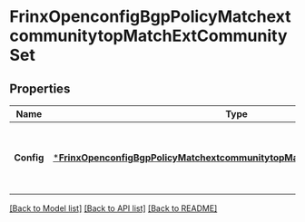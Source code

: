 # FrinxOpenconfigBgpPolicyMatchextcommunitytopMatchExtCommunitySet

## Properties
Name | Type | Description | Notes
------------ | ------------- | ------------- | -------------
**Config** | [***FrinxOpenconfigBgpPolicyMatchextcommunitytopMatchextcommunitysetConfig**](frinx.openconfig.bgp.policy.matchextcommunitytop.matchextcommunityset.Config.md) | Optional[Configuration data for match conditions on extended communities] REF:Optional.empty | [optional] [default to null]

[[Back to Model list]](../README.md#documentation-for-models) [[Back to API list]](../README.md#documentation-for-api-endpoints) [[Back to README]](../README.md)



